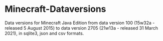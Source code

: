 # Minecraft-Dataversions

Data versions for Minecraft Java Edition from data version 100 (15w32a - released 5 August 2015) to data version 2705 (21w13a - released 31 March 2021), in sqlite3, json and csv formats.



